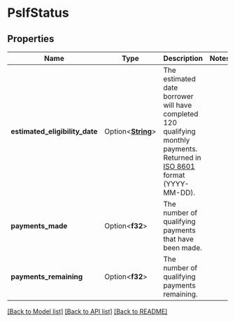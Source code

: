 # PslfStatus

## Properties

Name | Type | Description | Notes
------------ | ------------- | ------------- | -------------
**estimated_eligibility_date** | Option<[**String**](string.md)> | The estimated date borrower will have completed 120 qualifying monthly payments. Returned in [ISO 8601](https://wikipedia.org/wiki/ISO_8601) format (YYYY-MM-DD). | 
**payments_made** | Option<**f32**> | The number of qualifying payments that have been made. | 
**payments_remaining** | Option<**f32**> | The number of qualifying payments remaining. | 

[[Back to Model list]](../README.md#documentation-for-models) [[Back to API list]](../README.md#documentation-for-api-endpoints) [[Back to README]](../README.md)


